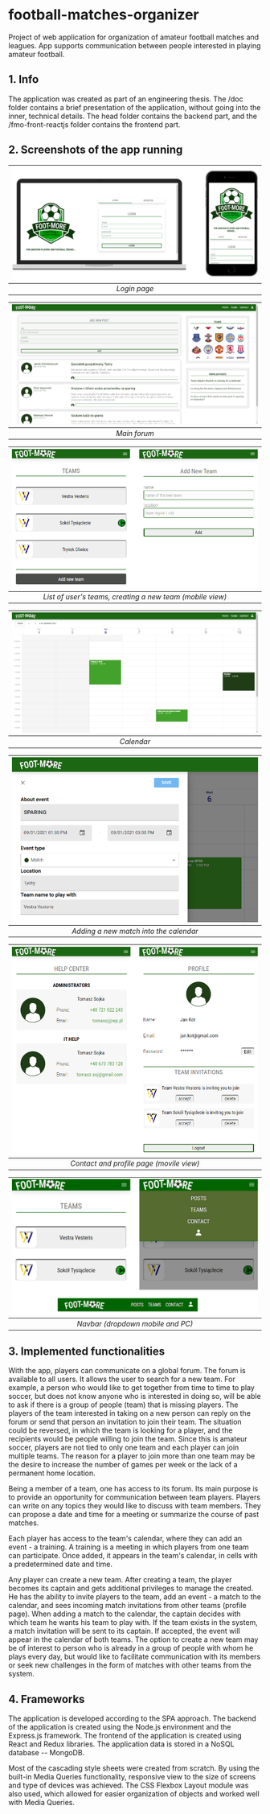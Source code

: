 # football-matches-organizer
Project of web application for organization of amateur football matches and leagues. App supports communication between people interested in playing amateur football.

<!-- INFO -->
## 1. Info

The application was created as part of an engineering thesis. The /doc folder contains a brief presentation of the application, without going into the inner, technical details. The head folder contains the backend part, and the /fmo-front-reactjs folder contains the frontend part.

## 2. Screenshots of the app running

| ![login page](https://github.com/tomaszsojka/football-matches-organizer/blob/main/screenshots/login.png?raw=true) |
|:--:|
| *Login page* |

| ![forum PC view](https://github.com/tomaszsojka/football-matches-organizer/blob/main/screenshots/globalForum.png?raw=true) |
|:--:|
| *Main forum* |

| ![teams mobile view](https://github.com/tomaszsojka/football-matches-organizer/blob/main/screenshots/teams.png?raw=true) |
|:--:|
| *List of user's teams, creating a new team (mobile view)* |

|![calendar PC view](https://github.com/tomaszsojka/football-matches-organizer/blob/main/screenshots/calendar.png?raw=true) |
|:--:|
| *Calendar* |

| ![adding a match](https://github.com/tomaszsojka/football-matches-organizer/blob/main/screenshots/matchAdd.png?raw=true) |
|:--:|
| *Adding a new match into the calendar* |

| ![contact and profile pages mobile view](https://github.com/tomaszsojka/football-matches-organizer/blob/main/screenshots/contactProfile.png?raw=true) |
|:--:|
| *Contact and profile page (movile view)* |

| ![navbar mobile view](https://github.com/tomaszsojka/football-matches-organizer/blob/main/screenshots/navbar.png?raw=true) |
|:--:|
| *Navbar (dropdown mobile and PC)* |
<!-- FUNCTIONALITIES -->
## 3. Implemented functionalities

With the app, players can communicate on a global forum. The forum is available to all users. It allows the user to search for a new team. For example, a person who would like to get together from time to time to play soccer, but does not know anyone who is interested in doing so, will be able to ask if there is a group of people (team) that is missing players. The players of the team interested in taking on a new person can reply on the forum or send that person an invitation to join their team. The situation could be reversed, in which the team is looking for a player, and the recipients would be people willing to join the team. Since this is amateur soccer, players are not tied to only one team and each player can join multiple teams. The reason for a player to join more than one team may be the desire to increase the number of games per week or the lack of a permanent home location. 

Being a member of a team, one has access to its forum. Its main purpose is to provide an opportunity for communication between team players. Players can write on any topics they would like to discuss with team members. They can propose a date and time for a meeting or summarize the course of past matches. 

Each player has access to the team's calendar, where they can add an event - a training. A training is a meeting in which players from one team can participate. Once added, it appears in the team's calendar, in cells with a predetermined date and time. 

Any player can create a new team. After creating a team, the player becomes its captain and gets additional privileges to manage the created. He has the ability to invite players to the team, add an event - a match to the calendar, and sees incoming match invitations from other teams (profile page). When adding a match to the calendar, the captain decides with which team he wants his team to play with. If the team exists in the system, a match invitation will be sent to its captain. If accepted, the event will appear in the calendar of both teams. The option to create a new team may be of interest to person who is already in a group of people with whom he plays every day, but would like to facilitate communication with its members or seek new challenges in the form of matches with other teams from the system. 

<!-- FRAMEWORKS -->
## 4. Frameworks

The application is developed according to the SPA approach. The backend of the application is created using the Node.js environment and the Express.js framework. The frontend of the application is created using React and Redux libraries. The application data is stored in a NoSQL database -- MongoDB. 

Most of the cascading style sheets were created from scratch. By using the built-in Media Queries functionality, responsive view to the size of screens and type of devices was achieved. The CSS Flexbox Layout module was also used, which allowed for easier organization of objects and worked well with Media Queries.
